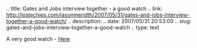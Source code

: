.. title: Gates and Jobs interview together - a good watch
.. link: http://lostechies.com/jasonmeridth/2007/05/31/gates-and-jobs-interview-together-a-good-watch/
.. description: 
.. date: 2007/05/31 20:53:00
.. slug: gates-and-jobs-interview-together-a-good-watch
.. type: text


A very good watch - [Here](http://d5.allthingsd.com/20070530/d5-gates-jobs-interview/)